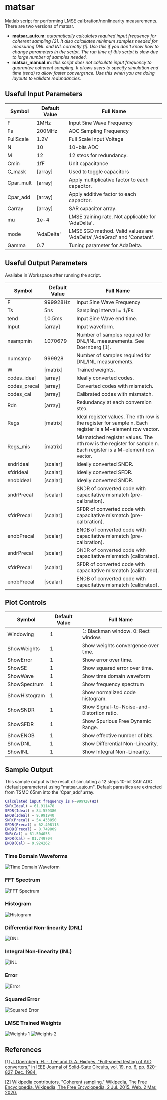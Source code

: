 # matsar
Matlab script for performing LMSE calibration/nonlinearity measurements. There are two versions of matsar.
* **matsar_auto.m**: _automatically calculates required input frequency for coherent sampling [2]. It also calculates minimum samples needed for measuring DNL and INL correctly [1]. Use this if you don't know how to change parameters in the script. The run time of this script is slow due to large number of samples needed._
* **matsar_manual.m**: _this script does not calculate input frequency to guarantee coherent sampling. It allows users to specify simulation end time (tend) to allow faster convergence. Use this when you are doing layouts to validate redundancies._

## Useful Input Parameters

| Symbol    | Default Value  | Full Name                 |
|-----------|--------|---------------------------|
| F         | 1MHz   | Input Sine Wave Frequency |
| Fs        | 200MHz | ADC Sampling Frequency    |
| FullScale | 1.2V   | Full Scale Input Voltage  |
| N         | 10     | 10-bits ADC               |
| M         | 12     | 12 steps for redundancy.  |
| Cmin      | 1fF    | Unit capacitance		     |
| C_mask    | [array]| Used to toggle capacitors |
| Cpar_mult    | [array]| Apply multiplicative factor to each capacitor. |
| Cpar_add    | [array]| Apply additive factor to each capacitor. |
| Carray    | [array]| SAR capacitor array. |
| mu    | 1e-4 | LMSE training rate. Not applicable for 'AdaDelta'.|
| mode    | 'AdaDelta' | LMSE SGD method. Valid values are 'AdaDelta','AdaGrad' and 'Constant'.|
| Gamma    | 0.7 | Tuning parameter for AdaDelta. |

## Useful Output Parameters
Availabe in Workspace after running the script.

| Symbol    | Default Value  | Full Name                 |
|-----------|--------|---------------------------|
| F         | 999928Hz   | Input Sine Wave Frequency |
| Ts         | 5ns   | Sampling interval = 1/Fs. |
| tend         | 10.5ms   | Input Sine Wave end time. |
| Input         | [array]   | Input waveform. |
| nsampmin         | 1070679   | Number of samples required for DNL/INL measurements. See Doernberg [1]. |
| numsamp         | 999928   | Number of samples required for DNL/INL measurements. |
| W         | [matrix]   | Trained weights. |
| codes_ideal         | [array]   | Ideally converted codes. |
| codes_precal         | [array]   | Converted codes with mismatch. |
| codes_cal         | [array]   | Calibrated codes with mismatch. |
| Rdn         | [array]   | Redundancy at each conversion step. |
| Regs         | [matrix]   | Ideal register values. The nth row is the register for sample n. Each register is a M-element row vector.|
| Regs_mis         | [matrix]   | Mismatched register values. The nth row is the register for sample n. Each register is a M-element row vector.|
| sndrIdeal         | [scalar]   | Ideally converted SNDR. |
| sfdrIdeal         | [scalar]   | Ideally converted SFDR. |
| enobIdeal         | [scalar]   | Ideally converted SNDR. |
| sndrPrecal         | [scalar]   |  SNDR of converted code with capacitative mismatch (pre-calibration). |
| sfdrPrecal         | [scalar]   |  SFDR of converted code with capacitative mismatch (pre-calibration). |
| enobPrecal         | [scalar]   |  ENOB of converted code with capacitative mismatch (pre-calibration). |
| sndrPrecal         | [scalar]   |  SNDR of converted code with capacitative mismatch (calibrated). |
| sfdrPrecal         | [scalar]   |  SFDR of converted code with capacitative mismatch (calibrated). |
| enobPrecal         | [scalar]   |  ENOB of converted code with capacitative mismatch (calibrated). |

## Plot Controls

| Symbol    | Default Value  | Full Name                 |
|-----------|--------|---------------------------|
| Windowing         | 1   | 1: Blackman window. 0: Rect window. |
| ShowWeights        | 1 | Show weights convergence over time.|
| ShowError | 1   | Show error over time.  |
| ShowSE         | 1     | Show squared error over time.               |
| ShowWave         | 1     | Show time domain waveform  |
| ShowSpectrum      | 1    | Show frequency spectrum		     |
| ShowHistogram    | 1 | Show normalized code histogram. |
| ShowSNDR      | 1    | Show Signal-to-Noise-and-Distortion ratio.		     |
| ShowSFDR    | 1 | Show Spurious Free Dynamic Range. |
| ShowENOB    | 1 | Show effective number of bits. |
| ShowDNL    | 1 | Show Differential Non-Linearity. |
| ShowINL    | 1 | Show Integral Non-Linearity. |

## Sample Output
This sample output is the result of simulating a 12 steps 10-bit SAR ADC (default parameters) using "matsar_auto.m". Default parasitics are extracted from TSMC 65nm into the 'Cpar_add' array.

```matlab
Calculated input frequency is F=999928(Hz)
SNR(Ideal) = 61.911478
SFDR(Ideal) = 84.559386
ENOB(Ideal) = 9.991940
SNR(Precal) = 54.433850
SFDR(Precal) = 62.408115
ENOB(Precal) = 8.749809
SNR(Cal) = 61.504055
SFDR(Cal) = 81.749704
ENOB(Cal) = 9.924262
```
### Time Domain Waveforms
![Time Domain Waveform](./doc/images/wave.png)

### FFT Spectrum
![FFT Spectrum](./doc/images/spectrum.png)

### Histogram
![Histogram](./doc/images/histogram.png)

### Differential Non-linearity (DNL)
![DNL](./doc/images/dnl.png)

### Integral Non-linearity (INL)
![INL](./doc/images/inl.png)

### Error
![Error](./doc/images/error.png)

### Squared Error
![Squared Error](./doc/images/sqerror.png)

### LMSE Trained Weights
![Weights 1](./doc/images/weight1.png)
![Weights 2](./doc/images/weight2.png)

## References
[1] [J. Doernberg, H. -. Lee and D. A. Hodges, "Full-speed testing of A/D converters," in IEEE Journal of Solid-State Circuits, vol. 19, no. 6, pp. 820-827, Dec. 1984.](https://ieeexplore.ieee.org/abstract/document/1052232)

[2] [Wikipedia contributors. "Coherent sampling." Wikipedia, The Free Encyclopedia. Wikipedia, The Free Encyclopedia, 2 Jul. 2015. Web. 2 Mar. 2020.](https://en.wikipedia.org/wiki/Coherent_sampling)